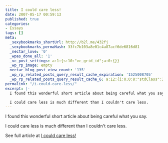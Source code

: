 ```yaml
---
title: I could care less!
date: 2007-05-17 00:59:13
published: true
categories:
- Essays
tags: []
meta:
  _sexybookmarks_shortUrl: http://b2l.me/432fj
  _sexybookmarks_permaHash: 33fc7b103a8e01c4a87acf6de6816d81
  _nectar_love: '0'
  _wpas_done_all: '1'
  _vc_post_settings: a:1:{s:10:"vc_grid_id";a:0:{}}
  _wp_rp_image: empty
  nectar_blog_post_view_count: '135'
  _wp_rp_related_posts_query_result_cache_expiration: '1525008705'
  _wp_rp_related_posts_query_result_cache_6: a:12:{i:0;O:8:"stdClass":2:{s:7:"post_id";s:4:"3116";s:5:"score";s:18:"17.981258286452917";}i:1;O:8:"stdClass":2:{s:7:"post_id";s:3:"315";s:5:"score";s:17:"16.01569734003845";}i:2;O:8:"stdClass":2:{s:7:"post_id";s:3:"312";s:5:"score";s:18:"15.440333195140473";}i:3;O:8:"stdClass":2:{s:7:"post_id";s:3:"739";s:5:"score";s:18:"14.070728778273212";}i:4;O:8:"stdClass":2:{s:7:"post_id";s:3:"644";s:5:"score";s:18:"14.054038834020583";}i:5;O:8:"stdClass":2:{s:7:"post_id";s:3:"153";s:5:"score";s:18:"14.054038834020583";}i:6;O:8:"stdClass":2:{s:7:"post_id";s:4:"2289";s:5:"score";s:18:"10.954439541909162";}i:7;O:8:"stdClass":2:{s:7:"post_id";s:4:"1289";s:5:"score";s:18:"10.954439541909162";}i:8;O:8:"stdClass":2:{s:7:"post_id";s:4:"1157";s:5:"score";s:18:"10.954439541909162";}i:9;O:8:"stdClass":2:{s:7:"post_id";s:3:"860";s:5:"score";s:18:"10.954439541909162";}i:10;O:8:"stdClass":2:{s:7:"post_id";s:3:"697";s:5:"score";s:18:"10.954439541909162";}i:11;O:8:"stdClass":2:{s:7:"post_id";s:3:"410";s:5:"score";s:18:"10.954439541909162";}}
permalink: "/i-could-care-less/"
excerpt: |-
  I found this wonderful short article about being careful what you say.

  I could care less is much different than I couldn't care less.
---
```

<p>I found this wonderful short article about being careful what you say.</p>
<p>I could care less is much different than I couldn't care less.</p>
<p>See full article at <a href="http://abundance.blogs.com/intothelight/2007/04/i_could_care_le.html" rel="nofollow">I could care less!</a></p>
